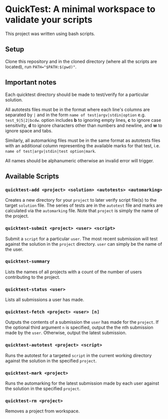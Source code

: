 # QuickTest: A minimal workspace to validate your scripts

This project was written using bash scripts.

## Setup

Clone this repository and in the cloned directory (where all the scripts are located), run `PATH="$PATH:$(pwd)"`.

## Important notes

Each quicktest directory should be made to test/verify for a particular solution.

All autotests files must be in the format where each line's columns are separated by `|` and in the form `name of test|argv|stdin|option` e.g. `test_9|5|2|bcdw`. option includes **b** to ignoring empty lines, **c** to ignore case sensitivity, **d** to ignore characters other than numbers and newline, and **w** to ignore space and tabs.

Similarly, all automarking files must be in the same format as autotests files with an additional column representing the available marks for that test, i.e. `name of test|argv|stdin|test option|mark`.

All names should be alphanumeric otherwise an invalid error will trigger.

## Available Scripts

### `quicktest-add <project> <solution> <autotests> <automarking>`

Creates a new directory for your `project` to later verify script file(s) to the target `solution` file. The series of tests are in the `autotest` file and marks are calculated via the `automarking` file. Note that `project` is simply the name of the project.

### `quicktest-submit <project> <user> <script>`

Submit a `script` for a particular `user`. The most recent submission will test against the solution in the `project` directory. `user` can simply be the name of the user.

### `quicktest-summary`

Lists the names of all projects with a count of the number of users contributing to the project.

### `quicktest-status <user>`

Lists all submissions a user has made.

### `quicktest-fetch <project> <user> [n]`

Outputs the contents of a submission the `user` has made for the `project`. If the optional third argument `n` is specified, output the the nth submission made by the `user`. Otherwise, output the latest submission.

### `quicktest-autotest <project> <script>`

Runs the autotest for a targeted `script` in the current working directory against the solution in the specified `project`.

### `quicktest-mark <project>`

Runs the automarking for the latest submission made by each user against the solution in the specified `project`.

### `quicktest-rm <project>`

Removes a project from workspace.







